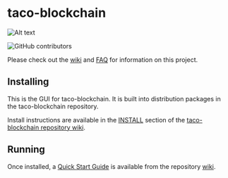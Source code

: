 # taco-blockchain
![Alt text](https://www.taco.net/img/taco_logo.svg)

![GitHub contributors](https://img.shields.io/github/contributors/BTCgreen-Network/taco-blockchain?logo=GitHub)

Please check out the [wiki](https://github.com/BTCgreen-Network/taco-blockchain/wiki)
and [FAQ](https://github.com/BTCgreen-Network/taco-blockchain/wiki/FAQ) for
information on this project.

## Installing

This is the GUI for taco-blockchain. It is built into distribution packages in the taco-blockchain repository.

Install instructions are available in the
[INSTALL](https://github.com/BTCgreen-Network/taco-blockchain/wiki/INSTALL)
section of the
[taco-blockchain repository wiki](https://github.com/BTCgreen-Network/taco-blockchain/wiki).

## Running

Once installed, a
[Quick Start Guide](https://github.com/BTCgreen-Network/taco-blockchain/wiki/Quick-Start-Guide)
is available from the repository
[wiki](https://github.com/BTCgreen-Network/taco-blockchain/wiki).
